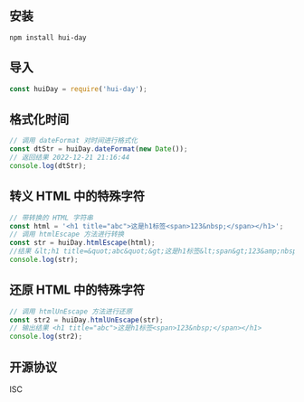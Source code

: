 ## 安装
```
npm install hui-day
```

## 导入
```js
const huiDay = require('hui-day');
```

## 格式化时间

```js
// 调用 dateFormat 对时间进行格式化
const dtStr = huiDay.dateFormat(new Date());
// 返回结果 2022-12-21 21:16:44
console.log(dtStr);
```

## 转义 HTML 中的特殊字符
```js
// 带转换的 HTML 字符串
const html = '<h1 title="abc">这是h1标签<span>123&nbsp;</span></h1>';
// 调用 htmlEscape 方法进行转换
const str = huiDay.htmlEscape(html);
//结果 &lt;h1 title=&quot;abc&quot;&gt;这是h1标签&lt;span&gt;123&amp;nbsp;&lt;/span&gt;&lt;/h1&gt;
console.log(str);
```

## 还原 HTML 中的特殊字符
```js
// 调用 htmlUnEscape 方法进行还原
const str2 = huiDay.htmlUnEscape(str);
// 输出结果 <h1 title="abc">这是h1标签<span>123&nbsp;</span></h1>
console.log(str2);
```

## 开源协议
ISC